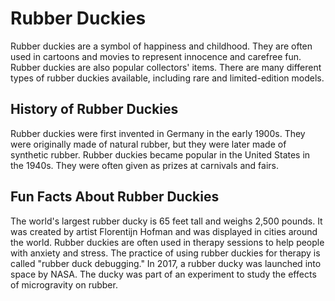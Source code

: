 # Rubber Duckies

Rubber duckies are a symbol of happiness and childhood. They are often used in cartoons and movies to represent innocence and carefree fun. Rubber duckies are also popular collectors' items. There are many different types of rubber duckies available, including rare and limited-edition models.

## History of Rubber Duckies
Rubber duckies were first invented in Germany in the early 1900s. They were originally made of natural rubber, but they were later made of synthetic rubber. Rubber duckies became popular in the United States in the 1940s. They were often given as prizes at carnivals and fairs.

## Fun Facts About Rubber Duckies
The world's largest rubber ducky is 65 feet tall and weighs 2,500 pounds. It was created by artist Florentijn Hofman and was displayed in cities around the world.
Rubber duckies are often used in therapy sessions to help people with anxiety and stress. The practice of using rubber duckies for therapy is called "rubber duck debugging."
In 2017, a rubber ducky was launched into space by NASA. The ducky was part of an experiment to study the effects of microgravity on rubber.
